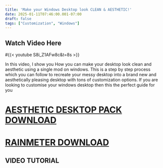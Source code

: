 ```yaml
---
title: 'Make your Windows Desktop look CLEAN & AESTHETIC!'
date: 2025-01-11T07:46:00.001-07:00
draft: false
tags: ["Customization", "Windows"]
---
```


**Watch Video Here** 
---
#{{< youtube S8i_Z1AFw8c&t=8s >}}  


In this video, I show you How you can make your desktop look clean and aesthetic using a single mod on windows. This is a step by step process which you can follow to recreate your messy desktop into a brand new and aesthetically pleasing desktop with tons of customization options. If you are looking to customise your windows desktop then this the perfect guide for you

  

[AESTHETIC DESKTOP PACK DOWNLOAD](https://www.mediafire.com/file/8eb4ovveowyvcap/Aesthetic_Desktop_%2528GB%2529.zip/file)
===========================================================================================================================

[RAINMETER DOWNLOAD](https://www.rainmeter.net/)
==================================================

VIDEO TUTORIAL
--------------